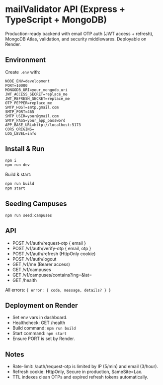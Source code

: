 # mailValidator API (Express + TypeScript + MongoDB)

Production-ready backend with email OTP auth (JWT access + refresh), MongoDB Atlas, validation, and security middlewares. Deployable on Render.

## Environment
Create `.env` with:

```
NODE_ENV=development
PORT=10000
MONGODB_URI=your_mongodb_uri
JWT_ACCESS_SECRET=replace_me
JWT_REFRESH_SECRET=replace_me
OTP_PEPPER=replace_me
SMTP_HOST=smtp.gmail.com
SMTP_PORT=465
SMTP_USER=your@gmail.com
SMTP_PASS=your_app_password
APP_BASE_URL=http://localhost:5173
CORS_ORIGINS=
LOG_LEVEL=info
```

## Install & Run

```bash
npm i
npm run dev
```

Build & start:

```bash
npm run build
npm start
```

## Seeding Campuses

```bash
npm run seed:campuses
```

## API

- POST /v1/auth/request-otp { email }
- POST /v1/auth/verify-otp { email, otp }
- POST /v1/auth/refresh (HttpOnly cookie)
- POST /v1/auth/logout
- GET /v1/me (Bearer access)
- GET /v1/campuses
- GET /v1/campuses/contains?lng=&lat=
- GET /health

All errors: `{ error: { code, message, details? } }`

## Deployment on Render
- Set env vars in dashboard.
- Healthcheck: GET /health
- Build command: `npm run build`
- Start command: `npm start`
- Ensure PORT is set by Render.

## Notes
- Rate-limit: /auth/request-otp is limited by IP (5/min) and email (3/hour).
- Refresh cookie: HttpOnly, Secure in production, SameSite=Lax.
- TTL indexes clean OTPs and expired refresh tokens automatically.
